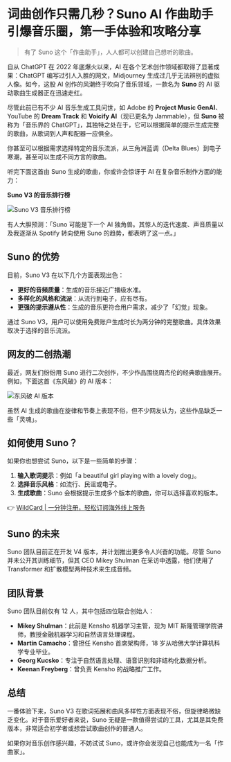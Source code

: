 # 词曲创作只需几秒？Suno AI 作曲助手引爆音乐圈，第一手体验和攻略分享

> 有了 Suno 这个「作曲助手」，人人都可以创建自己想听的歌曲。

自从 ChatGPT 在 2022 年底爆火以来，AI 在各个艺术创作领域都取得了显著成果：ChatGPT 编写过引人入胜的网文，Midjourney 生成过几乎无法辨别的虚拟人像。如今，这股 AI 创作的风潮终于吹向了音乐领域，一款名为 **Suno** 的 AI 驱动歌曲生成器正在迅速走红。

尽管此前已有不少 AI 音乐生成工具问世，如 Adobe 的 **Project Music GenAI**、YouTube 的 **Dream Track** 和 **Voicify AI**（现已更名为 Jammable），但 **Suno** 被称为「音乐界的 ChatGPT」，其独特之处在于，它可以根据简单的提示生成完整的歌曲，从歌词到人声和配器一应俱全。

你甚至可以根据需求选择特定的音乐流派，从三角洲蓝调（Delta Blues）到电子寒潮，甚至可以生成不同方言的歌曲。

听完下面这首由 Suno 生成的歌曲，你或许会惊讶于 AI 在复杂音乐制作方面的能力：

**Suno V3 的音乐排行榜**

![Suno V3 音乐排行榜](https://bbtdd.com/img/080630904986097.webp)

有人大胆预测：「Suno 可能是下一个 AI 独角兽。其惊人的迭代速度、声音质量以及我逐渐从 Spotify 转向使用 Suno 的趋势，都表明了这一点。」

## Suno 的优势

目前，Suno V3 在以下几个方面表现出色：

- **更好的音频质量**：生成的音乐接近广播级水准。
- **多样化的风格和流派**：从流行到电子，应有尽有。
- **更强的提示遵从性**：生成的音乐更符合用户需求，减少了「幻觉」现象。

通过 Suno V3，用户可以使用免费账户生成时长为两分钟的完整歌曲。具体效果取决于选择的音乐流派。

## 网友的二创热潮

最近，网友们纷纷用 Suno 进行二次创作，不少作品围绕周杰伦的经典歌曲展开。例如，下面这首《东风破》的 AI 版本：

![东风破 AI 版本](https://bbtdd.com/img/09915070940.webp)

虽然 AI 生成的歌曲在旋律和节奏上表现不俗，但不少网友认为，这些作品缺乏一些「灵魂」。

## 如何使用 Suno？

如果你也想尝试 Suno，以下是一些简单的步骤：

1. **输入歌词提示**：例如「a beautiful girl playing with a lovely dog」。
2. **选择音乐风格**：如流行、民谣或电子。
3. **生成歌曲**：Suno 会根据提示生成多个版本的歌曲，你可以选择喜欢的版本。

👉 [WildCard | 一分钟注册，轻松订阅海外线上服务](https://bbtdd.com/WildCard)

## Suno 的未来

Suno 团队目前正在开发 V4 版本，并计划推出更多令人兴奋的功能。尽管 Suno 并未公开其训练细节，但其 CEO Mikey Shulman 在采访中透露，他们使用了 Transformer 和扩散模型两种技术来生成音频。

## 团队背景

Suno 团队目前仅有 12 人，其中包括四位联合创始人：

- **Mikey Shulman**：此前是 Kensho 机器学习主管，现为 MIT 斯隆管理学院讲师，教授金融机器学习和自然语言处理课程。
- **Martin Camacho**：曾担任 Kensho 首席架构师，18 岁从哈佛大学计算机科学专业毕业。
- **Georg Kucsko**：专注于自然语言处理、语音识别和非结构化数据分析。
- **Keenan Freyberg**：曾负责 Kensho 的战略推广工作。

## 总结

一番体验下来，Suno V3 在歌词拓展和曲风多样性方面表现不俗，但旋律略微缺乏变化。对于音乐爱好者来说，Suno 无疑是一款值得尝试的工具，尤其是其免费版本，非常适合初学者或想尝试歌曲创作的普通人。

如果你对音乐创作感兴趣，不妨试试 Suno，或许你会发现自己也能成为一名「作曲家」。